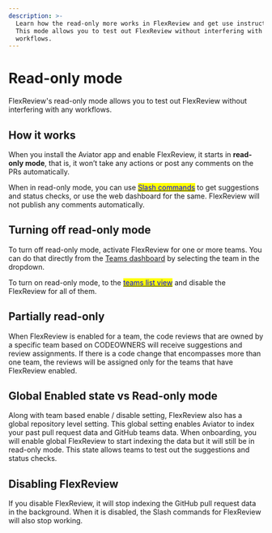```yaml
---
description: >-
  Learn how the read-only more works in FlexReview and get use instructions.
  This mode allows you to test out FlexReview without interfering with any
  workflows.
---
```


# Read-only mode

FlexReview's read-only mode allows you to test out FlexReview without interfering with any workflows.

## How it works

When you install the Aviator app and enable FlexReview, it starts in **read-only mode**, that is, it won’t take any actions or post any comments on the PRs automatically.

When in read-only mode, you can use [<mark style="color:blue;">Slash commands</mark>](../reference/flexreview-slash-commands.md) to get suggestions and status checks, or use the web dashboard for the same. FlexReview will not publish any comments automatically.

## Turning off read-only mode

To turn off read-only mode, activate FlexReview for one or more teams. You can do that directly from the [Teams dashboard](https://app.aviator.co/teams/last_viewed) by selecting the team in the dropdown.

To turn on read-only mode, to the [<mark style="color:blue;">teams list view</mark>](https://app.aviator.co/teams) and disable the FlexReview for all of them.

## Partially read-only

When FlexReview is enabled for a team, the code reviews that are owned by a specific team based on CODEOWNERS will receive suggestions and review assignments. If there is a code change that encompasses more than one team, the reviews will be assigned only for the teams that have FlexReview enabled.

## Global Enabled state vs Read-only mode

Along with team based enable / disable setting, FlexReview also has a global repository level setting. This global setting enables Aviator to index your past pull request data and GitHub teams data. When onboarding, you will enable global FlexReview to start indexing the data but it will still be in read-only mode. This state allows teams to test out the suggestions and status checks.

## Disabling FlexReview

If you disable FlexReview, it will stop indexing the GitHub pull request data in the background. When it is disabled, the Slash commands for FlexReview will also stop working.
